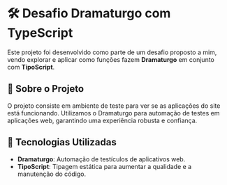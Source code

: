 # 🛠 Desafio Dramaturgo com TypeScript

Este projeto foi desenvolvido como parte de um desafio proposto a mim, vendo explorar e aplicar como funções fazem **Dramaturgo** em conjunto com **TipoScript**.

## 🌟 Sobre o Projeto

O projeto consiste em ambiente de teste para ver se as aplicações do site está funcionando. Utilizamos o Dramaturgo para automação de testes em aplicações web, garantindo uma experiência robusta e confiança.

## 🚀 Tecnologias Utilizadas

- **Dramaturgo**: Automação de testículos de aplicativos web.
- **TipoScript**: Tipagem estática para aumentar a qualidade e a manutenção do código.
